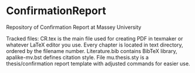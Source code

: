 # ConfirmationReport
Repository of Confirmation Report at Massey University

Tracked files:
CR.tex is the main file used for creating PDF in texmaker or whatever LaTeX editor you use.
Every chapter is located in text directory, ordered by the filename number.
Literature.bib contains BibTeX library, apalike-mv.bst defines citation style.
File mu.thesis.sty is a thesis/confirmation report template with adjusted commands for easier use.
